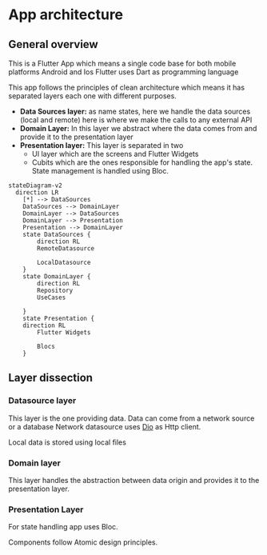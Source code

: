 # App architecture

## General overview
This is a Flutter App which means a single code base for both mobile platforms Android and Ios
Flutter uses Dart as programming language

This app follows the principles of clean architecture which means it has separated layers each one with different purposes.

- **Data Sources layer:** as name states, here we handle the data sources (local and remote) here is where we make the calls to any external API
- **Domain Layer:** In this layer we abstract where the data comes from and provide it to the presentation layer
- **Presentation layer:** This layer is separated in two
    - UI layer which are the screens and Flutter Widgets
    - Cubits which are the ones responsible for handling the app's state. State management is handled using Bloc.

```mermaid
stateDiagram-v2
  direction LR
    [*] --> DataSources
    DataSources --> DomainLayer
    DomainLayer --> DataSources
    DomainLayer --> Presentation    
    Presentation --> DomainLayer    
    state DataSources {
        direction RL
        RemoteDatasource 

        LocalDatasource
    }
    state DomainLayer {
        direction RL 
        Repository
        UseCases

    }
    state Presentation {
    direction RL
        Flutter Widgets

        Blocs
    }
```

## Layer dissection

### Datasource layer
This layer is the one providing data. Data can come from a network source or a database
Network datasource uses [Dio](https://pub.dev/packages/dio)  as Http client.

Local data is stored using local files

### Domain layer
This layer handles the abstraction between data origin and provides it to the presentation layer.

### Presentation Layer
For state handling app uses Bloc.

Components follow Atomic design principles.

